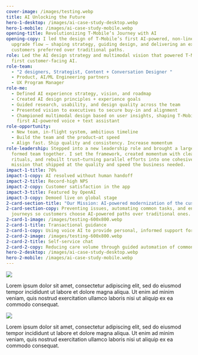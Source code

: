 ```yaml
---
cover-image: /images/testing.webp
title: AI Unlocking the Future
hero-1-desktop: /images/ai-case-study-desktop.webp
hero-1-mobile: /images/ai-case-study-mobile.webp
opening-title: Revolutionizing T-Mobile’s Journey with AI
opening-copy: I led the design of T-Mobile’s first AI-powered, non-linear
  upgrade flow — shaping strategy, guiding design, and delivering an experience
  customers preferred over traditional paths.
role: Led the AI design strategy and multimodal vision that powered T-Mobile’s
  first customer-facing AI.
role-team:
  - "2 designers, Strategist, Content + Conversation Designer "
  - Product, AI/ML Engineering partners
  - UX Program Manager
role-me:
  - Defined AI experience strategy, vision, and roadmap
  - Created AI design principles + experience goals
  - Guided research, usability, and design quality across the team
  - Presented vision to executives to secure buy-in and alignment
  - Championed multimodal design based on user insights, shaping T-Mobile’s
    first AI-powered voice + text assistant
role-opportunity:
  - New team, in-flight system, ambitious timeline
  - Build the team and the product—at speed
  - Align fast. Ship quality and consistency. Increase momentum
role-leadership: Stepped into a new leadership role and brought a large, newly
  formed team together. I set the framework, created momentum with clear
  rituals, and rebuilt trust—turning parallel efforts into one cohesive
  mission that shipped at the quality and speed the business needed.
impact-1-title: 70%
impact-1-copy: AI resolved without human handoff
impact-2-title: Record-high NPS
impact-2-copy: Customer satisfaction in the app
impact-3-title: Featured by OpenAI
impact-3-copy: Demoed live on global stage
2-card-section-title: "Our Mission: AI-powered modernization of the customer experience."
2-card-section-copy: Preventing issues, automating common tasks, and enhancing
  journeys so customers choose AI-powered paths over traditional ones.
2-card-1-image: /images/testing-600x800.webp
2-card-1-title: Transactional guidance
2-card-1-copy: Using voice AI to provide personal, informed support for upgrades.
2-card-2-image: /images/testing-600x800.webp
2-card-2-title: Self-service chat
2-card-2-copy: Reducing care volume through guided automation of common tasks.
hero-2-desktop: /images/ai-case-study-desktop.webp
hero-2-mobile: /images/ai-case-study-mobile.webp
---
```

![](/images/testing.webp)

Lorem ipsum dolor sit amet, consectetur adipiscing elit, sed do eiusmod tempor incididunt ut labore et dolore magna aliqua. Ut enim ad minim veniam, quis nostrud exercitation ullamco laboris nisi ut aliquip ex ea commodo consequat.

![](/images/testing.webp)

Lorem ipsum dolor sit amet, consectetur adipiscing elit, sed do eiusmod tempor incididunt ut labore et dolore magna aliqua. Ut enim ad minim veniam, quis nostrud exercitation ullamco laboris nisi ut aliquip ex ea commodo consequat.